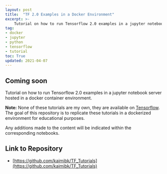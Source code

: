 ```yaml
---
layout: post
title:  "TF 2.0 Examples in a Docker Environment"
excerpt: >- 
    Tutorial on how to run Tensorflow 2.0 examples in a jupyter notebook server hosted in a docker container environment
tag: 
- docker
- jupyter
- python
- tensorflow
- tutorial
toc: True
updated: 2021-04-07
---
```


## Coming soon

Tutorial on how to run Tensorflow 2.0 examples in a jupyter notebook server hosted in a docker container environment.

**Note:** None of these tutorials are my own, they are available on [Tensorflow](https://www.tensorflow.org/tutorials/). The goal of this repository is to replicate these tutorials in a dockerized environment for educational purposes.

Any additions made to the content will be indicated within the corresponding notebooks.



## Link to Repository
- [https://github.com/kaimibk/TF_Tutorials](https://github.com/kaimibk/TF_Tutorials)